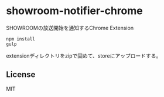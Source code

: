 showroom-notifier-chrome
==================

SHOWROOMの放送開始を通知するChrome Extension

```
npm install
gulp
```

extensionディレクトリをzipで固めて、storeにアップロードする。


## License

MIT

